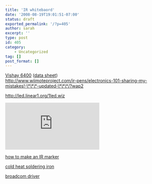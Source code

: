 ```yaml
---
title: 'IR whitebaord'
date: '2008-08-19T19:01:51-07:00'
status: draft
exported_permalink: '/?p=405'
author: sarah
excerpt: ''
type: post
id: 405
category:
    - Uncategorized
tag: []
post_format: []
---
```

[Vishay 6400](http://www.mouser.com/Search/ProductDetail.aspx?R=TSAL6400virtualkey61370000virtualkey782-TSAL6400) ([data sheet](http://www.vishay.com/docs/81011/tsal6400.pdf))  
http://www.wiimoteproject.com/ir-pens/electronics-101-sharing-my-mistakes!-\*\*\*-updated-\*\*\*/?wap2

http://led.linear1.org/1led.wiz

![](http://led.linear1.org/diagram.png.php?q=YnJvd24gZ3JleSBibGFjayAzLjAgMS4zNSAxMDAgMTggMS8yVw==)

[how to make an IR marker](http://users.bigpond.net.au/barsdell/irmarker/)

[cold heat soldering iron](http://www.thinkgeek.com/interests/giftsunder20/69d3/)

[broadcom driver](http://www.broadcom.com/products/bluetooth_update.php)